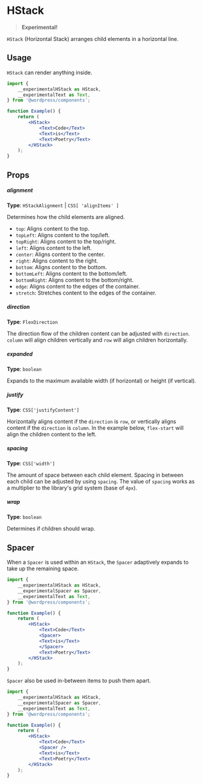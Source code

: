 # HStack

> **Experimental!**

`HStack` (Horizontal Stack) arranges child elements in a horizontal line.

## Usage

`HStack` can render anything inside.

```jsx
import {
	__experimentalHStack as HStack,
	__experimentalText as Text,
} from '@wordpress/components';

function Example() {
	return (
		<HStack>
			<Text>Code</Text>
			<Text>is</Text>
			<Text>Poetry</Text>
		</HStack>
	);
}
```

## Props

##### alignment

**Type**: `HStackAlignment` | `CSS[ 'alignItems' ]`

Determines how the child elements are aligned.

-   `top`: Aligns content to the top.
-   `topLeft`: Aligns content to the top/left.
-   `topRight`: Aligns content to the top/right.
-   `left`: Aligns content to the left.
-   `center`: Aligns content to the center.
-   `right`: Aligns content to the right.
-   `bottom`: Aligns content to the bottom.
-   `bottomLeft`: Aligns content to the bottom/left.
-   `bottomRight`: Aligns content to the bottom/right.
-   `edge`: Aligns content to the edges of the container.
-   `stretch`: Stretches content to the edges of the container.

##### direction

**Type**: `FlexDirection`

The direction flow of the children content can be adjusted with `direction`. `column` will align children vertically and `row` will align children horizontally.

##### expanded

**Type**: `boolean`

Expands to the maximum available width (if horizontal) or height (if vertical).

##### justify

**Type**: `CSS['justifyContent']`

Horizontally aligns content if the `direction` is `row`, or vertically aligns content if the `direction` is `column`.
In the example below, `flex-start` will align the children content to the left.

##### spacing

**Type**: `CSS['width']`

The amount of space between each child element. Spacing in between each child can be adjusted by using `spacing`.
The value of `spacing` works as a multiplier to the library's grid system (base of `4px`).

##### wrap

**Type**: `boolean`

Determines if children should wrap.

## Spacer

When a `Spacer` is used within an `HStack`, the `Spacer` adaptively expands to take up the remaining space.

```jsx
import {
	__experimentalHStack as HStack,
	__experimentalSpacer as Spacer,
	__experimentalText as Text,
} from '@wordpress/components';

function Example() {
	return (
		<HStack>
			<Text>Code</Text>
			<Spacer>
			<Text>is</Text>
			</Spacer>
			<Text>Poetry</Text>
		</HStack>
	);
}
```

`Spacer` also be used in-between items to push them apart.

```jsx
import {
	__experimentalHStack as HStack,
	__experimentalSpacer as Spacer,
	__experimentalText as Text,
} from '@wordpress/components';

function Example() {
	return (
		<HStack>
			<Text>Code</Text>
			<Spacer />
			<Text>is</Text>
			<Text>Poetry</Text>
		</HStack>
	);
}
```
